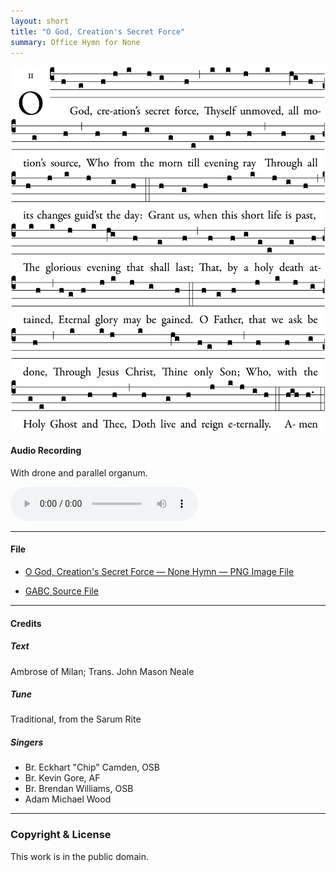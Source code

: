```yaml
---
layout: short
title: "O God, Creation's Secret Force"
summary: Office Hymn for None
---
```


![O God, Creation's Secret Force](/scores/o-god-creations-secret-force.png)

#### Audio Recording

With drone and parallel organum.

<audio src="/audio/none-hymn.mp3" controls></audio>

<hr>

#### File

 - [O God, Creation's Secret Force &mdash; None Hymn &mdash; PNG Image File](/scores/o-god-creations-secret-force.png)

 - [GABC Source File](https://github.com/adammichaelwood/cassian-liturgy/blob/master/gabc/none-hymn)

<hr>

#### Credits

##### Text

Ambrose of Milan; Trans. John Mason Neale

##### Tune

Traditional, from the Sarum Rite

##### Singers

 - Br. Eckhart "Chip" Camden, OSB
 - Br. Kevin Gore, AF
 - Br. Brendan Williams, OSB
 - Adam Michael Wood

<hr>

### Copyright &amp; License

This work is in the public domain.